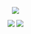<p align="center">
    <img src="https://skillicons.dev/icons?i=js,ts,css,html,react,nextjs,nodejs,graphql,apollo,mysql,mongodb,supabase,docker,linux,jest,firebase,figma,express,materialui,postgres&perline=10" />
</p>
  
  <div align="center"> 
 <a href="https://discord.gg/pDbY76q8Qf" target="_blank"><img src="https://img.shields.io/badge/Discord-7289DA?style=for-the-badge&logo=discord&logoColor=white" target="_blank"></a> 
  <a href="https://www.linkedin.com/in/daniellimae/" target="_blank"><img src="https://img.shields.io/badge/-LinkedIn-%230077B5?style=for-the-badge&logo=linkedin&logoColor=white" target="_blank"></a> </div>
